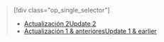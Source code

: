 > [!div class="op_single_selector"]
> * [<span data-ttu-id="f06ed-101">Actualización 2</span><span class="sxs-lookup"><span data-stu-id="f06ed-101">Update 2</span></span>](../articles/storsimple/storsimple-manage-volumes-u2.md)
> * [<span data-ttu-id="f06ed-102">Actualización 1 & anteriores</span><span class="sxs-lookup"><span data-stu-id="f06ed-102">Update 1 & earlier</span></span>](../articles/storsimple/storsimple-manage-volumes.md)
> 
> 

